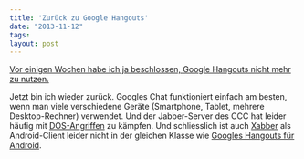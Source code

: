 ```yaml
---
title: 'Zurück zu Google Hangouts'
date: "2013-11-12"
tags: 
layout: post
---
```

[Vor einigen Wochen habe ich ja beschlossen, Google Hangouts nicht mehr zu nutzen.][0]

Jetzt bin ich wieder zurück. Googles Chat funktioniert einfach am besten, wenn man viele verschiedene Geräte (Smartphone, Tablet, mehrere Desktop-Rechner) verwendet. Und der Jabber-Server des CCC hat leider häufig mit [DOS-Angriffen][1] zu kämpfen. Und schliesslich ist auch [Xabber][2] als Android-Client leider nicht in der gleichen Klasse wie [Googles Hangouts für Android][3].

[0]: /rueckzug-aus-hangouts-und-skype/
[1]: http://de.wikipedia.org/wiki/Denial_of_Service
[2]: https://play.google.com/store/apps/details?id=com.xabber.android
[3]: https://play.google.com/store/apps/details?id=com.google.android.talk


